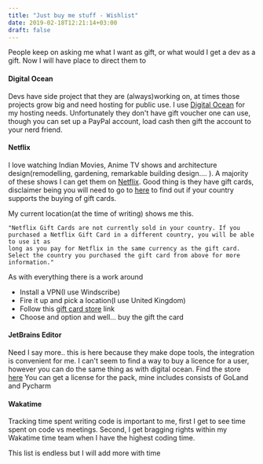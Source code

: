 ```yaml
---
title: "Just buy me stuff - Wishlist"
date: 2019-02-18T12:21:14+03:00
draft: false
---
```


People keep on asking me what I want as gift, or what would I get a dev as a gift. Now I will have place to direct them to

#### Digital Ocean
Devs have side project that they are (always)working on, at times those projects grow big and need hosting for public use. I use <a href="https://digitalocean.com">Digital Ocean</a> for my hosting needs. Unfortunately they don't have gift voucher one can use, though you can set up a PayPal account, load cash then gift the account to your nerd friend.

#### Netflix
I love watching Indian Movies, Anime TV shows and architecture design(remodelling, gardening, remarkable building design.... ). A majority of these shows I can get them on <a href="netflix.com">Netflix</a>. Good thing is they have gift cards, disclaimer being you will need to go to <a href="https://help.netflix.com/en/node/32950/">here</a> to find out if your country supports the buying of gift cards.

My current location(at the time of writing) shows me this.

```
"Netflix Gift Cards are not currently sold in your country. If you purchased a Netflix Gift Card in a different country, you will be able to use it as 
long as you pay for Netflix in the same currency as the gift card. Select the country you purchased the gift card from above for more information."
```

As with everything there is a work around

- Install a VPN(I use Windscribe)
- Fire it up and pick a location(I use United Kingdom)
- Follow this <a href="https://www.netflix.com/gift-cards">gift card store</a> link
- Choose and option and well... buy the gift the card


#### JetBrains Editor
Need I say more.. this is here because they make dope tools, the integration is convenient for me. I can't seem to find a way to buy a licence for a user, however you can do the same thing as with digital ocean. Find the store <a href="https://www.jetbrains.com/store/#edition=personal">here</a>
You can get a license for the pack, mine includes consists of GoLand and Pycharm

#### Wakatime
Tracking time spent writing code is important to me, first I get to see time spent on code vs meetings. Second, I get bragging rights within my Wakatime time team when I have the highest coding time.

This list is endless but I will add more with time